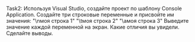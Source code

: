 Task2: Используя Visual Studio, создайте проект по шаблону Console Application. Создайте три строковые переменные и присвойте им значения: "\nмоя строка 1" "\tмоя строка 2" "\aмоя строка 3" Выведите значение каждой переменной на экран. Какие отличия вы увидели. Сделайте выводы.
